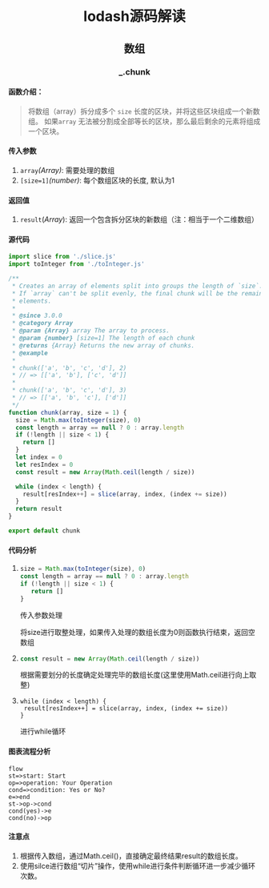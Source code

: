 # <center> lodash源码解读

## <center> 数组

### <center> _.chunk

#### 函数介绍：

>  将数组（array）拆分成多个 `size` 长度的区块，并将这些区块组成一个新数组。 如果`array` 无法被分割成全部等长的区块，那么最后剩余的元素将组成一个区块。

#### 传入参数

1. ```array```*(Array)*:	需要处理的数组
2. ```[size=1]```*(number)*:   每个数组区块的长度, 默认为1

#### 返回值

1. ```result```(*Array*):	 返回一个包含拆分区块的新数组（注：相当于一个二维数组）

#### 源代码
```javascript
import slice from './slice.js'
import toInteger from './toInteger.js'

/**
 * Creates an array of elements split into groups the length of `size`.
 * If `array` can't be split evenly, the final chunk will be the remaining
 * elements.
 *
 * @since 3.0.0
 * @category Array
 * @param {Array} array The array to process.
 * @param {number} [size=1] The length of each chunk
 * @returns {Array} Returns the new array of chunks.
 * @example
 *
 * chunk(['a', 'b', 'c', 'd'], 2)
 * // => [['a', 'b'], ['c', 'd']]
 *
 * chunk(['a', 'b', 'c', 'd'], 3)
 * // => [['a', 'b', 'c'], ['d']]
 */
function chunk(array, size = 1) {
  size = Math.max(toInteger(size), 0)
  const length = array == null ? 0 : array.length
  if (!length || size < 1) {
    return []
  }
  let index = 0
  let resIndex = 0
  const result = new Array(Math.ceil(length / size))

  while (index < length) {
    result[resIndex++] = slice(array, index, (index += size))
  }
  return result
}

export default chunk
```

#### 代码分析
1. ``` javascript
   size = Math.max(toInteger(size), 0)
   const length = array == null ? 0 : array.length
   if (!length || size < 1) {
      return []
   }
   ```
   传入参数处理

   将size进行取整处理，如果传入处理的数组长度为0则函数执行结束，返回空数组
   
   
   
2. ``` javascript
   const result = new Array(Math.ceil(length / size))
   ```
   根据需要划分的长度确定处理完毕的数组长度(这里使用Math.ceil进行向上取整)
   
   
   
3. ``` javascipt
   while (index < length) {
   	result[resIndex++] = slice(array, index, (index += size))
   }
   ```
   
   进行while循环

#### 图表流程分析

```flow
flow
st=>start: Start
op=>operation: Your Operation
cond=>condition: Yes or No?
e=>end
st->op->cond
cond(yes)->e
cond(no)->op
```

#### 注意点

1. 根据传入数组，通过Math.ceil()，直接确定最终结果result的数组长度。
2. 使用silce进行数组“切片”操作，使用while进行条件判断循环进一步减少循环次数。